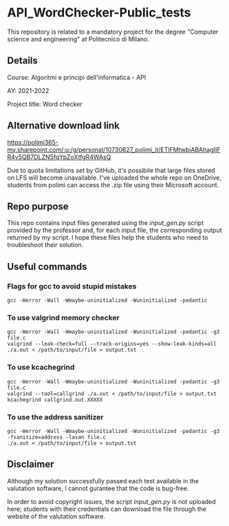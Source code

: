 # API_WordChecker-Public_tests
This repository is related to a mandatory project for the degree "Computer science and engineering" at Politecnico di Milano.

## Details
Course: Algoritmi e principi dell'informatica - API

AY: 2021-2022

Project title: Word checker

## Alternative download link
https://polimi365-my.sharepoint.com/:u:/g/personal/10730627_polimi_it/ETlFMtwbiABAhagIIFR4v5QB7DLZN5fqYpZoXtfgR4WAsQ

Due to quota limitations set by GitHub, it's possibile that large files stored on LFS will become unavailable. I've uploaded the whole repo on OneDrive, students from polimi can access the .zip file using their Microsoft account.

## Repo purpose
This repo contains input files generated using the _input_gen.py_ script provided by the professor and, for each input file, the corresponding output returned by my script.
I hope these files help the students who need to troubleshoot their solution.

## Useful commands
### Flags for gcc to avoid stupid mistakes
```
gcc -Werror -Wall -Wmaybe-uninitialized -Wuninitialized -pedantic 
```
### To use valgrind memory checker
```
gcc -Werror -Wall -Wmaybe-uninitialized -Wuninitialized -pedantic -g3 file.c
valgrind --leak-check=full --track-origins=yes --show-leak-kinds=all ./a.out < /path/to/input/file > output.txt
```

### To use kcachegrind
```
gcc -Werror -Wall -Wmaybe-uninitialized -Wuninitialized -pedantic -g3 file.c
valgrind --tool=callgrind ./a.out < /path/to/input/file > output.txt
kcachegrind callgrind.out.XXXXX
```

### To use the address sanitizer
```
gcc -Werror -Wall -Wmaybe-uninitialized -Wuninitialized -pedantic -g3 -fsanitize=address -lasan file.c
./a.out < /path/to/input/file > output.txt
```

## Disclaimer
Although my solution successfully passed each test available in the valutation software, I cannot gurantee that the code is bug-free.

In order to avoid copyright issues, the script _input_gen.py_ is not uploaded here; students with their credentials can download the file through the website of the valutation software.
